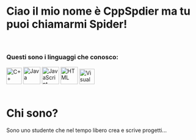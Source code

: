 <h1>Ciao il mio nome è CppSpdier ma tu puoi chiamarmi Spider!</h1> 
<br>
<h3>Questi sono i linguaggi che conosco:</h3>
<p>
<img src="https://upload.wikimedia.org/wikipedia/commons/thumb/1/18/ISO_C%2B%2B_Logo.svg/640px-ISO_C%2B%2B_Logo.svg.png" alt="C++" width="40" height="43">
<img src="https://upload.wikimedia.org/wikipedia/en/3/30/Java_programming_language_logo.svg" alt="Java" width="45" height="45">
<img src="https://upload.wikimedia.org/wikipedia/commons/7/73/Javascript-736400_960_720.png" alt="JavaScript" width="45" height="45">
<img src="https://upload.wikimedia.org/wikipedia/commons/thumb/6/61/HTML5_logo_and_wordmark.svg/1200px-HTML5_logo_and_wordmark.svg.png" alt="HTML" width="45" height="45">
<img src="https://upload.wikimedia.org/wikipedia/commons/thumb/4/40/VB.NET_Logo.svg/180px-VB.NET_Logo.svg.png" alt="Visual Basic .NET" width="40" height="40">
<br>
<br>
<h1>Chi sono?</h1>
Sono uno studente che nel tempo libero crea e scrive progetti...
